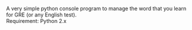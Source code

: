A very simple python console program to manage the word that you learn for GRE (or any English test). <br/>
Requirement: Python 2.x